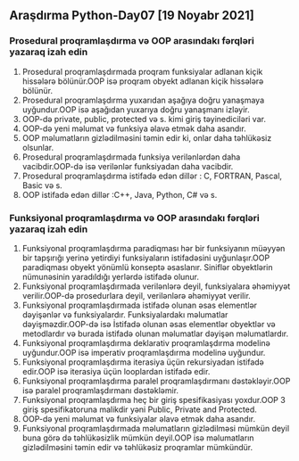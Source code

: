 ## Araşdırma Python-Day07 [19 Noyabr 2021]
### Prosedural proqramlaşdırma və OOP arasındakı fərqləri yazaraq izah edin
1. Prosedural proqramlaşdırmada proqram funksiyalar adlanan kiçik hissələrə bölünür.OOP isə proqram obyekt adlanan kiçik hissələrə bölünür.
2. Prosedural proqramlaşdırma yuxarıdan aşağıya doğru yanaşmaya uyğundur.OOP isə aşağıdan yuxarıya doğru yanaşmanı izləyir.
3. OOP-də private, public, protected və s. kimi giriş təyinediciləri var.
4. OOP-də yeni məlumat və funksiya əlavə etmək daha asandır.
5. OOP məlumatların gizlədilməsini təmin edir ki, onlar daha təhlükəsiz olsunlar.
6. Prosedural proqramlaşdırmada funksiya verilənlərdən daha vacibdir.OOP-də isə verilənlər funksiyadan daha vacibdir.
7. Prosedural proqramlaşdırma istifadə edən dillər : C, FORTRAN, Pascal, Basic və s.
8. OOP istifadə edən dillər :C++, Java, Python, C# və s.
### Funksiyonal proqramlaşdırma və OOP arasındakı fərqləri yazaraq izah edin
1. Funksiyonal proqramlaşdırma paradiqması hər bir funksiyanın müəyyən bir tapşırığı yerinə yetirdiyi funksiyaların istifadəsini uyğunlaşır.OOP paradiqması obyekt yönümlü konseptə əsaslanır. Siniflər obyektlərin nümunəsinin yaradıldığı yerlərdə istifadə olunur.
2. Funksiyonal proqramlaşdırmada verilənlərə deyil, funksiyalara əhəmiyyət verilir.OOP-də prosedurlara deyil, verilənlərə əhəmiyyət verilir.
3. Funksiyonal proqramlaşdırmada istifadə olunan əsas elementlər dəyişənlər və funksiyalardır. Funksiyalardakı məlumatlar dəyişməzdir.OOP-də isə İstifadə olunan əsas elementlər obyektlər və metodlardır və burada istifadə olunan məlumatlar dəyişən məlumatlardır.
4. Funksiyonal proqramlaşdırma deklarativ proqramlaşdırma modelinə uyğundur.OOP isə imperativ proqramlaşdırma modelinə uyğundur.
5. Funksiyonal proqramlaşdırma iterasiya üçün rekursiyadan istifadə edir.OOP isə iterasiya üçün looplardan istifadə edir.
6. Funksiyonal proqramlaşdırma paralel proqramlaşdırmanı dəstəkləyir.OOP isə paralel proqramlaşdırmanı dəstəkləmir.
7. Funksiyonal proqramlaşdırma heç bir giriş spesifikasiyası yoxdur.OOP 3 giriş spesifikatoruna malikdir yəni Public, Private and Protected.
8. OOP-də yeni məlumat və funksiyalar əlavə etmək daha asandır.
9. Funksiyonal proqramlaşdırmada məlumatların gizlədilməsi mümkün deyil buna görə də təhlükəsizlik mümkün deyil.OOP isə məlumatların gizlədilməsini təmin edir və təhlükəsiz proqramlar mümkündür.